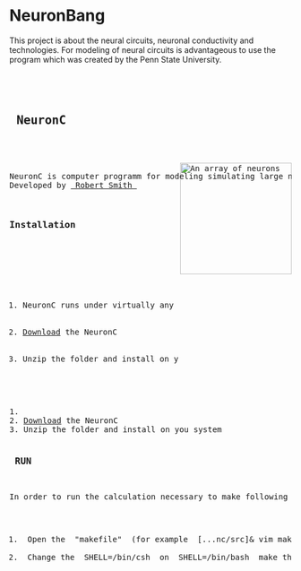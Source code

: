# NeuronBang
This project is about the neural circuits, neuronal conductivity and technologies.
For modeling of neural circuits is advantageous to use the program which was created by the Penn State University.
<pre class="htmlize" id="sample-project">
<div class="sixteen columns"><hr></div>
<h2> NeuronC </h2>
<p>
<img style="-webkit-user-select: none; cursor: zoom-in;" src="http://retina.anatomy.upenn.edu/~rob/spike_gen.png" alt="An array of neurons" title="NeuronC program" align="right" data-canonical-src="http://retina.anatomy.upenn.edu/~rob/spike_gen.png" style="max-width:10%;" width="199" height="199">
NeuronC is computer programm for modeling simulating large neural circuits.
Developed by <a href="http://retina.anatomy.upenn.edu/~rob/"> Robert Smith </a>
</p>
<div class="one-third column"><h3 class="offset-by-one">Installation</h3></div>
<div class="two-thirds column">
      <a name="installayion"></a>
      <ol>
        <li>NeuronC runs under virtually any Unix system, and is currently developed under Linux</li>
        <li><a href="http://vrc.med.upenn.edu/files/nc.tgz">Download</a> the NeuronC</li>
        <li>Unzip the folder and install on you system</li>
      </ol>
</div>
1. 
2. <a href="http://vrc.med.upenn.edu/files/nc.tgz">Download</a> the NeuronC
3. Unzip the folder and install on you system

<h3> RUN </h3>
<p>In order to run the calculation necessary to make following adjustments in the program:</p>
<ol>
<li> Open the <span class="string"> "makefile" </span> (for example <kbd> [...nc/src]& vim makefile </kbd> ) </li> 
<li> Change the <kbd> SHELL=/bin/csh </kbd> on <kbd> SHELL=/bin/bash </kbd> make this change to all makefiles program </li>

</ol>
